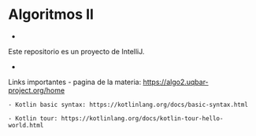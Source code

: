 # Algoritmos II

- 

Este repositorio es un proyecto de IntelliJ.

-

Links importantes
	- pagina de la materia: https://algo2.uqbar-project.org/home

	- Kotlin basic syntax: https://kotlinlang.org/docs/basic-syntax.html

	- Kotlin tour: https://kotlinlang.org/docs/kotlin-tour-hello-world.html

